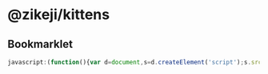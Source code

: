 # @zikeji/kittens

## Bookmarklet

```javascript
javascript:(function(){var d=document,s=d.createElement('script');s.src='https://raw.githubusercontent.com/zikeji/kittens/userscript.js';d.body.appendChild(s);})();
```